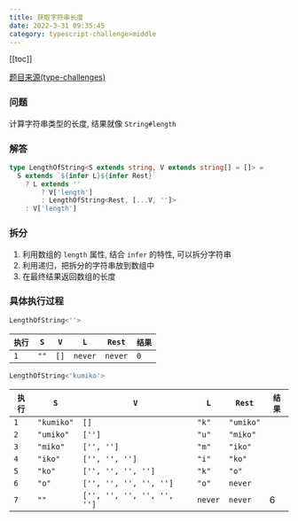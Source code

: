 ```yaml
---
title: 获取字符串长度
date: 2022-3-31 09:35:45
category: typescript-challenge>middle
---
```


[[toc]]

[题目来源(type-challenges)](https://github.com/type-challenges/type-challenges/blob/master/questions/298-medium-length-of-string/README.md)

### 问题
计算字符串类型的长度, 结果就像 `String#length`


### 解答
```typescript
type LengthOfString<S extends string, V extends string[] = []> = 
  S extends `${infer L}${infer Rest}`
    ? L extends ''
        ? V['length']
        : LengthOfString<Rest, [...V, '']>
    : V['length']
```

### 拆分
1. 利用数组的 `length` 属性, 结合 `infer` 的特性, 可以拆分字符串
2. 利用递归，把拆分的字符串放到数组中
3. 在最终结果返回数组的长度

### 具体执行过程
```typescript
LengthOfString<''>
```
|`执行`|`S`|`V`|`L`|`Rest`|`结果`|
| ---- | ---- | ---- | ---- | ---- | ---- |
|`1`|`""`|`[]`|`never`|`never`|`0`|

```typescript
LengthOfString<'kumiko'>
```
|`执行`|`S`|`V`|`L`|`Rest`|`结果`|
| ---- | ---- | ---- | ---- | ---- | ---- |
|`1`|`"kumiko"`|`[]`|`"k"`|`"umiko"`||
|`2`|`"umiko"`|`['']`|`"u"`|`"miko"`||
|`3`|`"miko"`|`['', '']`|`"m"`|`"iko"`||
|`4`|`"iko"`|`['', '', '']`|`"i"`|`"ko"`||
|`5`|`"ko"`|`['', '', '', '']`|`"k"`|`"o"`||
|`6`|`"o"`|`['', '', '', '', '']`|`"o"`|`never`||
|`7`|`""`|`['', '', '', '', '', '']`|`never`|`never`|6|

